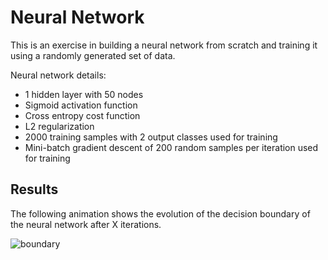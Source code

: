 # Neural Network

This is an exercise in building a neural network from scratch and training it using a randomly generated set of data.

Neural network details:
 - 1 hidden layer with 50 nodes
 - Sigmoid activation function
 - Cross entropy cost function
 - L2 regularization
 - 2000 training samples with 2 output classes used for training
 - Mini-batch gradient descent of 200 random samples per iteration used for training

## Results

The following animation shows the evolution of the decision boundary of the neural network after X iterations.

![boundary](https://github.com/iamshang1/Projects/blob/master/ML_Exercises/Neural_Networks/boundary.gif)